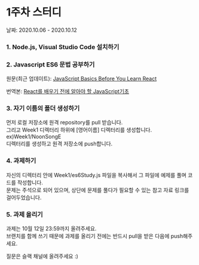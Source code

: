 # 1주차 스터디 
날짜: 2020.10.06 - 2020.10.12 <br>

### 1. Node.js, Visual Studio Code 설치하기

### 2. Javascript ES6 문법 공부하기

원문(최근 업데이트):  [JavaScript Basics Before You Learn React](https://dev.to/nathansebhastian/javascript-basics-before-you-learn-react-38en)

번역본:  [React를 배우기 전에 알아야 할 JavaScript기초](https://medium.com/@violetboralee/react%EB%A5%BC-%EB%B0%B0%EC%9A%B0%EA%B8%B0-%EC%A0%84%EC%97%90-%EC%95%8C%EC%95%84%EC%95%BC-%ED%95%A0-javascript%EA%B8%B0%EC%B4%88-e0665f8cbee0)

### 3. 자기 이름의 폴더 생성하기
먼저 로컬 저장소에 원격 repository를 pull 받습니다. <br>
그리고 Week1 디렉터리 하위에 [영어이름] 디렉터리를 생성합니다. ex)Week1/NoonSongE <br>
디렉터리를 생성하고 원격 저장소에 push합니다.

### 4. 과제하기
자신의 디렉터리 안에 Week1/es6Study.js 파일을 복사해서 그 파일에 예제를 풀며 코드를 작성합니다. <br>
문제는 주석으로 되어 있으며, 상단에 문제를 풀다가 필요할 수 있는 참고 자료 링크를 걸어두었습니다. <br>

### 5. 과제 올리기
과제는 10월 12일 23:59까지 올려주세요. <br>
브랜치를 함께 쓰기 때문에 과제를 올리기 전에는 반드시 pull을 받은 다음에 push해주세요.

질문은 슬랙 채널에 올려주세요 :)
